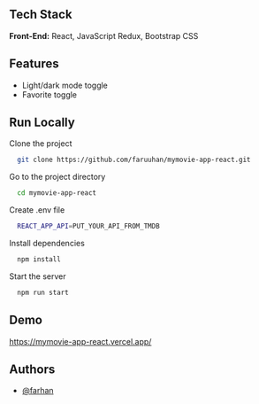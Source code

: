 
## Tech Stack

**Front-End:** React, JavaScript Redux, Bootstrap CSS

## Features

- Light/dark mode toggle
- Favorite toggle


## Run Locally

Clone the project

```bash
  git clone https://github.com/faruuhan/mymovie-app-react.git
```

Go to the project directory

```bash
  cd mymovie-app-react
```

Create .env file

```bash
  REACT_APP_API=PUT_YOUR_API_FROM_TMDB
```

Install dependencies

```bash
  npm install
```

Start the server

```bash
  npm run start
```


## Demo

https://mymovie-app-react.vercel.app/


## Authors

- [@farhan](https://www.github.com/faruuhan)

